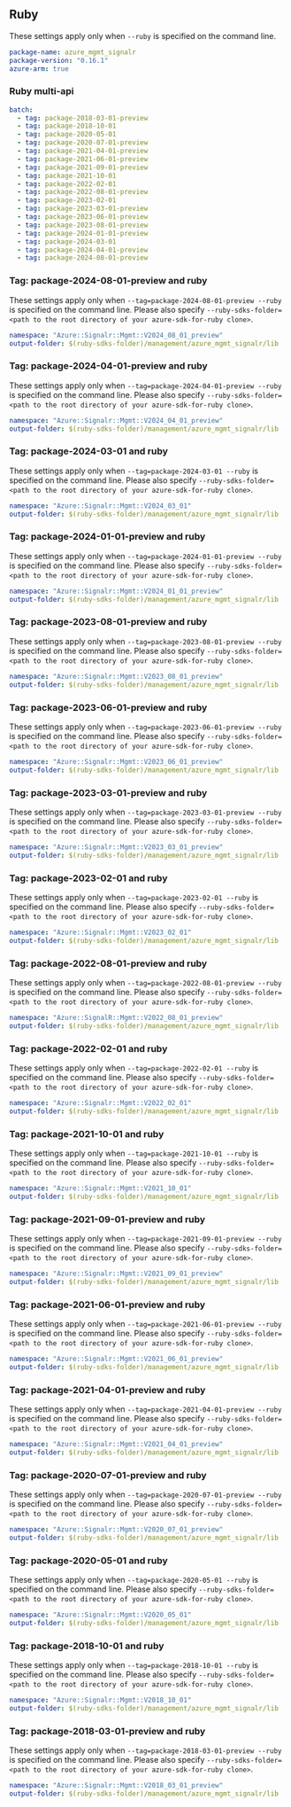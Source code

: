 ## Ruby

These settings apply only when `--ruby` is specified on the command line.

``` yaml
package-name: azure_mgmt_signalr
package-version: "0.16.1"
azure-arm: true
```

### Ruby multi-api

``` yaml $(ruby) && $(multiapi)
batch:
  - tag: package-2018-03-01-preview
  - tag: package-2018-10-01
  - tag: package-2020-05-01
  - tag: package-2020-07-01-preview
  - tag: package-2021-04-01-preview
  - tag: package-2021-06-01-preview
  - tag: package-2021-09-01-preview
  - tag: package-2021-10-01
  - tag: package-2022-02-01
  - tag: package-2022-08-01-preview
  - tag: package-2023-02-01
  - tag: package-2023-03-01-preview
  - tag: package-2023-06-01-preview
  - tag: package-2023-08-01-preview
  - tag: package-2024-01-01-preview
  - tag: package-2024-03-01
  - tag: package-2024-04-01-preview
  - tag: package-2024-08-01-preview
```

### Tag: package-2024-08-01-preview and ruby

These settings apply only when `--tag=package-2024-08-01-preview --ruby` is specified on the command line.
Please also specify `--ruby-sdks-folder=<path to the root directory of your azure-sdk-for-ruby clone>`.

``` yaml $(tag) == 'package-2024-08-01-preview' && $(ruby)
namespace: "Azure::Signalr::Mgmt::V2024_08_01_preview"
output-folder: $(ruby-sdks-folder)/management/azure_mgmt_signalr/lib
```

### Tag: package-2024-04-01-preview and ruby

These settings apply only when `--tag=package-2024-04-01-preview --ruby` is specified on the command line.
Please also specify `--ruby-sdks-folder=<path to the root directory of your azure-sdk-for-ruby clone>`.

``` yaml $(tag) == 'package-2024-04-01-preview' && $(ruby)
namespace: "Azure::Signalr::Mgmt::V2024_04_01_preview"
output-folder: $(ruby-sdks-folder)/management/azure_mgmt_signalr/lib
```

### Tag: package-2024-03-01 and ruby

These settings apply only when `--tag=package-2024-03-01 --ruby` is specified on the command line.
Please also specify `--ruby-sdks-folder=<path to the root directory of your azure-sdk-for-ruby clone>`.

``` yaml $(tag) == 'package-2024-03-01' && $(ruby)
namespace: "Azure::Signalr::Mgmt::V2024_03_01"
output-folder: $(ruby-sdks-folder)/management/azure_mgmt_signalr/lib
```

### Tag: package-2024-01-01-preview and ruby

These settings apply only when `--tag=package-2024-01-01-preview --ruby` is specified on the command line.
Please also specify `--ruby-sdks-folder=<path to the root directory of your azure-sdk-for-ruby clone>`.

``` yaml $(tag) == 'package-2024-01-01-preview' && $(ruby)
namespace: "Azure::Signalr::Mgmt::V2024_01_01_preview"
output-folder: $(ruby-sdks-folder)/management/azure_mgmt_signalr/lib
```

### Tag: package-2023-08-01-preview and ruby

These settings apply only when `--tag=package-2023-08-01-preview --ruby` is specified on the command line.
Please also specify `--ruby-sdks-folder=<path to the root directory of your azure-sdk-for-ruby clone>`.

``` yaml $(tag) == 'package-2023-08-01-preview' && $(ruby)
namespace: "Azure::Signalr::Mgmt::V2023_08_01_preview"
output-folder: $(ruby-sdks-folder)/management/azure_mgmt_signalr/lib
```

### Tag: package-2023-06-01-preview and ruby

These settings apply only when `--tag=package-2023-06-01-preview --ruby` is specified on the command line.
Please also specify `--ruby-sdks-folder=<path to the root directory of your azure-sdk-for-ruby clone>`.

``` yaml $(tag) == 'package-2023-06-01-preview' && $(ruby)
namespace: "Azure::Signalr::Mgmt::V2023_06_01_preview"
output-folder: $(ruby-sdks-folder)/management/azure_mgmt_signalr/lib
```

### Tag: package-2023-03-01-preview and ruby

These settings apply only when `--tag=package-2023-03-01-preview --ruby` is specified on the command line.
Please also specify `--ruby-sdks-folder=<path to the root directory of your azure-sdk-for-ruby clone>`.

``` yaml $(tag) == 'package-2023-03-01-preview' && $(ruby)
namespace: "Azure::Signalr::Mgmt::V2023_03_01_preview"
output-folder: $(ruby-sdks-folder)/management/azure_mgmt_signalr/lib
```

### Tag: package-2023-02-01 and ruby

These settings apply only when `--tag=package-2023-02-01 --ruby` is specified on the command line.
Please also specify `--ruby-sdks-folder=<path to the root directory of your azure-sdk-for-ruby clone>`.

``` yaml $(tag) == 'package-2023-02-01' && $(ruby)
namespace: "Azure::Signalr::Mgmt::V2023_02_01"
output-folder: $(ruby-sdks-folder)/management/azure_mgmt_signalr/lib
```

### Tag: package-2022-08-01-preview and ruby

These settings apply only when `--tag=package-2022-08-01-preview --ruby` is specified on the command line.
Please also specify `--ruby-sdks-folder=<path to the root directory of your azure-sdk-for-ruby clone>`.

``` yaml $(tag) == 'package-2022-08-01-preview' && $(ruby)
namespace: "Azure::SignalR::Mgmt::V2022_08_01_preview"
output-folder: $(ruby-sdks-folder)/management/azure_mgmt_signalr/lib
```

### Tag: package-2022-02-01 and ruby

These settings apply only when `--tag=package-2022-02-01 --ruby` is specified on the command line.
Please also specify `--ruby-sdks-folder=<path to the root directory of your azure-sdk-for-ruby clone>`.

``` yaml $(tag) == 'package-2022-02-01' && $(ruby)
namespace: "Azure::Signalr::Mgmt::V2022_02_01"
output-folder: $(ruby-sdks-folder)/management/azure_mgmt_signalr/lib
```

### Tag: package-2021-10-01 and ruby

These settings apply only when `--tag=package-2021-10-01 --ruby` is specified on the command line.
Please also specify `--ruby-sdks-folder=<path to the root directory of your azure-sdk-for-ruby clone>`.

``` yaml $(tag) == 'package-2021-10-01' && $(ruby)
namespace: "Azure::Signalr::Mgmt::V2021_10_01"
output-folder: $(ruby-sdks-folder)/management/azure_mgmt_signalr/lib
```

### Tag: package-2021-09-01-preview and ruby

These settings apply only when `--tag=package-2021-09-01-preview --ruby` is specified on the command line.
Please also specify `--ruby-sdks-folder=<path to the root directory of your azure-sdk-for-ruby clone>`.

``` yaml $(tag) == 'package-2021-09-01-preview' && $(ruby)
namespace: "Azure::Signalr::Mgmt::V2021_09_01_preview"
output-folder: $(ruby-sdks-folder)/management/azure_mgmt_signalr/lib
```

### Tag: package-2021-06-01-preview and ruby

These settings apply only when `--tag=package-2021-06-01-preview --ruby` is specified on the command line.
Please also specify `--ruby-sdks-folder=<path to the root directory of your azure-sdk-for-ruby clone>`.

``` yaml $(tag) == 'package-2021-06-01-preview' && $(ruby)
namespace: "Azure::Signalr::Mgmt::V2021_06_01_preview"
output-folder: $(ruby-sdks-folder)/management/azure_mgmt_signalr/lib
```


### Tag: package-2021-04-01-preview and ruby

These settings apply only when `--tag=package-2021-04-01-preview --ruby` is specified on the command line.
Please also specify `--ruby-sdks-folder=<path to the root directory of your azure-sdk-for-ruby clone>`.

``` yaml $(tag) == 'package-2021-04-01-preview' && $(ruby)
namespace: "Azure::Signalr::Mgmt::V2021_04_01_preview"
output-folder: $(ruby-sdks-folder)/management/azure_mgmt_signalr/lib
```

### Tag: package-2020-07-01-preview and ruby

These settings apply only when `--tag=package-2020-07-01-preview --ruby` is specified on the command line.
Please also specify `--ruby-sdks-folder=<path to the root directory of your azure-sdk-for-ruby clone>`.

``` yaml $(tag) == 'package-2020-07-01-preview' && $(ruby)
namespace: "Azure::Signalr::Mgmt::V2020_07_01_preview"
output-folder: $(ruby-sdks-folder)/management/azure_mgmt_signalr/lib
```

### Tag: package-2020-05-01 and ruby

These settings apply only when `--tag=package-2020-05-01 --ruby` is specified on the command line.
Please also specify `--ruby-sdks-folder=<path to the root directory of your azure-sdk-for-ruby clone>`.

``` yaml $(tag) == 'package-2020-05-01' && $(ruby)
namespace: "Azure::Signalr::Mgmt::V2020_05_01"
output-folder: $(ruby-sdks-folder)/management/azure_mgmt_signalr/lib
```

### Tag: package-2018-10-01 and ruby

These settings apply only when `--tag=package-2018-10-01 --ruby` is specified on the command line.
Please also specify `--ruby-sdks-folder=<path to the root directory of your azure-sdk-for-ruby clone>`.

``` yaml $(tag) == 'package-2018-10-01' && $(ruby)
namespace: "Azure::Signalr::Mgmt::V2018_10_01"
output-folder: $(ruby-sdks-folder)/management/azure_mgmt_signalr/lib
```

### Tag: package-2018-03-01-preview and ruby

These settings apply only when `--tag=package-2018-03-01-preview --ruby` is specified on the command line.
Please also specify `--ruby-sdks-folder=<path to the root directory of your azure-sdk-for-ruby clone>`.

``` yaml $(tag) == 'package-2018-03-01-preview' && $(ruby)
namespace: "Azure::Signalr::Mgmt::V2018_03_01_preview"
output-folder: $(ruby-sdks-folder)/management/azure_mgmt_signalr/lib
```

